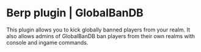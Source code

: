 # Berp plugin | GlobalBanDB
This plugin allows you to kick globally banned players from your realm.
It also allows admins of GlobalBanDB ban players from their own realms with console and ingame commands.
